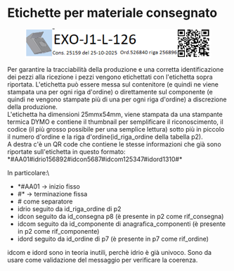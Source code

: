 # Etichette per materiale consegnato

<figure><img src="../.gitbook/assets/Immagine25 (2).png" alt=""><figcaption></figcaption></figure>

Per garantire la tracciabilità della produzione e una corretta identificazione dei pezzi alla ricezione i pezzi vengono etichettati con l'etichetta sopra riportata. L'etichetta può essere messa sul contenitore (e quindi ne viene stampata una per ogni riga d'ordine) o direttamente sul componente (e quindi ne vengono stampate più di una per ogni riga d'ordine) a discrezione della produzione.\
L'etichetta ha dimensioni 25mmx54mm, viene stampata da una stampante termica DYMO e contiene il thumbnail per semplificare il riconoscimento, il codice (il più grosso possibile per una semplice lettura) sotto più in piccolo il numero d'ordine e la riga d'ordine(id\_riga\_ordine della tabella p2).\
A destra c'è un QR code che contiene le stesse informazioni che già sono riportate sull'etichetta in questo formato:\
\*#AA01#idrio156892#idcon5687#idcom125347#idord1310#\*

In particolare:\


* \*#AA01 -> inizio fisso
* \#\* -> terminazione fissa
* \# come separatore
* idrio seguito da id\_riga\_ordine di p2
* idcon seguito da id\_consegna p8 (è presente in p2 come rif\_consegna)
* idcom seguito da id\_componente di anagrafica\_componenti (è presente in p2 come rif\_componente)
* idord seguito da id\_ordine di p7  (è presente in p7 come rif\_ordine)

idcom e idord sono in teoria inutili, perchè idrio è già univoco. Sono da usare come validazione del messaggio per verificare la coerenza.
